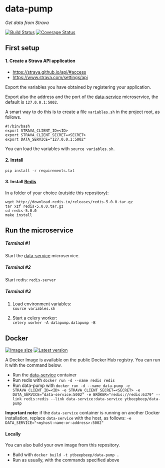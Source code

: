 # data-pump
_Get data from Strava_

[![Build Status](https://travis-ci.org/ytbeepbeep/data-pump.svg?branch=master)](https://travis-ci.org/ytbeepbeep/data-pump)
[![Coverage Status](https://coveralls.io/repos/github/ytbeepbeep/data-pump/badge.svg?branch=master)](https://coveralls.io/github/ytbeepbeep/data-pump?branch=master)

## First setup

#### 1. Create a Strava API application
- https://strava.github.io/api/#access
- https://www.strava.com/settings/api

Export the variables you have obtained by registering your application.

Export also the address and the port of the [data-service](https://github.com/ytbeepbeep/data-service) microservice,
the default is `127.0.0.1:5002`.

A smart way to do this is to create a file `variables.sh` in the project root, as follows.

```
#!/bin/bash
export STRAVA_CLIENT_ID=<ID>
export STRAVA_CLIENT_SECRET=<SECRET>
export DATA_SERVICE="127.0.0.1:5002"
```

You can load the variables with `source variables.sh`.

#### 2. Install
```
pip install -r requirements.txt
```

#### 3. Install [Redis](https://redis.io/download#installation)
In a folder of your choice (outside this repository):
```
wget http://download.redis.io/releases/redis-5.0.0.tar.gz
tar xzf redis-5.0.0.tar.gz
cd redis-5.0.0
make install
```


## Run the microservice

##### Terminal #1
Start the [data-service](https://github.com/ytbeepbeep/data-service) microservice.

##### Terminal #2
Start redis: `redis-server`

##### Terminal #3
1. Load environment variables:  
   `source variables.sh`

3. Start a celery worker:  
   `celery worker -A datapump.datapump -B`


## Docker
[![Image size](https://images.microbadger.com/badges/image/ytbeepbeep/data-pump.svg)](https://microbadger.com/images/ytbeepbeep/data-pump)
[![Latest version](https://images.microbadger.com/badges/version/ytbeepbeep/data-pump.svg)](https://microbadger.com/images/ytbeepbeep/data-pump)

A Docker Image is available on the public Docker Hub registry. You can run it with the command below.
- Run the [data-service](https://github.com/ytbeepbeep/data-service#docker) container
- Run redis with `docker run -d --name redis redis`
- Run data-pump with `docker run -d --name data-pump
-e STRAVA_CLIENT_ID=<ID> -e STRAVA_CLIENT_SECRET=<SECRET> -e DATA_SERVICE="data-service:5002" -e BROKER="redis://redis:6379"
--link redis:redis --link data-service:data-service ytbeepbeep/data-pump`

**Important note:** if the `data-service` container is running on another Docker installation,
replace `data-service` with the host, as follows: `-e DATA_SERVICE="<myhost-name-or-address>:5002"`

#### Locally
You can also build your own image from this repository.
- Build with `docker build -t ytbeepbeep/data-pump .`
- Run as usually, with the commands specified above
